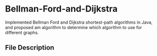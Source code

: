 # Bellman-Ford-and-Dijkstra
Implemented Bellman Ford and Dijkstra shortest-path algorithms in Java, and proposed am algorithm to determine which algorithm to use for different graphs.
## File Description

